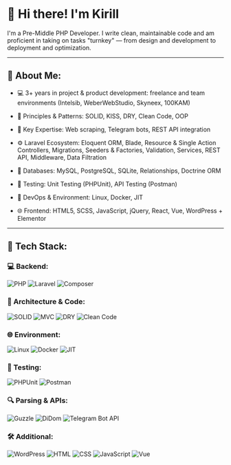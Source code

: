 # 👋 Hi there! I'm Kirill

I'm a Pre-Middle PHP Developer. I write clean, maintainable code and am proficient in taking on tasks "turnkey" — from design and development to deployment and optimization.

---

## 🚀 About Me:

- 💻 3+ years in project & product development: freelance and team environments (Intelsib, WeberWebStudio, Skyneex, 100KAM)

- 🧠 Principles & Patterns: SOLID, KISS, DRY, Clean Code, OOP

- 🔧 Key Expertise: Web scraping, Telegram bots, REST API integration

- ⚙️ Laravel Ecosystem: Eloquent ORM, Blade, Resource & Single Action Controllers, Migrations, Seeders & Factories, Validation, Services, REST API, Middleware, Data Filtration

- 🧱 Databases: MySQL, PostgreSQL, SQLite, Relationships, Doctrine ORM

- 🧪 Testing: Unit Testing (PHPUnit), API Testing (Postman)

- 🔐 DevOps & Environment: Linux, Docker, JIT

- 🌐 Frontend: HTML5, SCSS, JavaScript, jQuery, React, Vue, WordPress + Elementor

---

## 🧰 Tech Stack:

### 💻 Backend:
![PHP](https://img.shields.io/badge/-PHP-777?style=for-the-badge&logo=php)
![Laravel](https://img.shields.io/badge/-Laravel-red?style=for-the-badge&logo=laravel)
![Composer](https://img.shields.io/badge/-Composer-394989?style=for-the-badge&logo=composer)

### 🧱 Architecture & Code:
![SOLID](https://img.shields.io/badge/-SOLID-green?style=flat-square)
![MVC](https://img.shields.io/badge/-MVC-blue?style=flat-square)
![DRY](https://img.shields.io/badge/-DRY-gray?style=flat-square)
![Clean Code](https://img.shields.io/badge/-Clean_Code-purple?style=flat-square)

### 🌐 Environment:
![Linux](https://img.shields.io/badge/Linux-FCC624?style=for-the-badge&logo=linux&logoColor=black)
![Docker](https://img.shields.io/badge/-Docker-blue?style=for-the-badge)
![JIT](https://img.shields.io/badge/-JIT-394989?style=for-the-badge)

### 🧪 Testing:
![PHPUnit](https://img.shields.io/badge/-PHPUnit-6f42c1?style=for-the-badge)
![Postman](https://img.shields.io/badge/-Postman-orange?style=for-the-badge&logo=postman)

### 🔍 Parsing & APIs:
![Guzzle](https://img.shields.io/badge/-Guzzle-333?style=for-the-badge)
![DiDom](https://img.shields.io/badge/-DiDom-blue?style=for-the-badge)
![Telegram Bot API](https://img.shields.io/badge/-Telegram_API-26A5E4?style=for-the-badge&logo=telegram)

### 🛠 Additional:
![WordPress](https://img.shields.io/badge/-WordPress-21759b?style=for-the-badge&logo=wordpress)
![HTML](https://img.shields.io/badge/-HTML-E34F26?style=for-the-badge&logo=html5&logoColor=white)
![CSS](https://img.shields.io/badge/-CSS-1572B6?style=for-the-badge&logo=css3)
![JavaScript](https://img.shields.io/badge/-JavaScript-F7DF1E?style=for-the-badge&logo=javascript)
![Vue](https://img.shields.io/badge/-Vue-green?style=for-the-badge)
